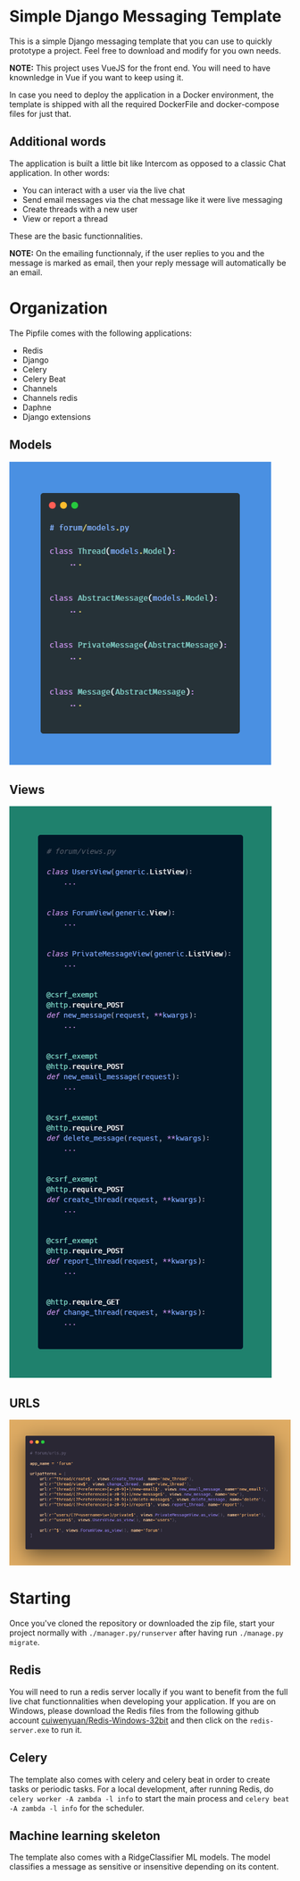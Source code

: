 # Simple Django Messaging Template

This is a simple Django messaging template that you can use to quickly prototype a project. Feel free to download and modify for you own needs.

__NOTE:__ This project uses VueJS for the front end. You will need to have knownledge in Vue if you want to keep using it.

In case you need to deploy the application in a Docker environment, the template is shipped with all the required DockerFile and docker-compose files for just that.

## Additional words

The application is built a little bit like Intercom as opposed to a classic Chat application. In other words:

* You can interact with a user via the live chat
* Send email messages via the chat message like it were live messaging
* Create threads with a new user
* View or report a thread

These are the basic functionnalities.

__NOTE:__ On the emailing functionnaly, if the user replies to you and the message is marked as email, then your reply message will automatically be an email.

# Organization

The Pipfile comes with the following applications:

* Redis
* Django
* Celery
* Celery Beat
* Channels
* Channels redis
* Daphne
* Django extensions

## Models

![Test Image 4](./assets/models1.png)

## Views

![Test Image 4](./assets/views.png)

## URLS

![Test Image 4](./assets/urls.png)


# Starting

Once you've cloned the repository or downloaded the zip file, start your project normally with `./manager.py/runserver` after having run `./manage.py migrate`.

## Redis

You will need to run a redis server locally if you want to benefit from the full live chat functionnalities when developing your application. If you are on Windows, please download the Redis files from the following github account [cuiwenyuan/Redis-Windows-32bit](https://github.com/cuiwenyuan/Redis-Windows-32bit) and then click on the `redis-server.exe` to run it.

## Celery

The template also comes with celery and celery beat in order to create tasks or periodic tasks. For a local development, after running Redis, do `celery worker -A zambda -l info` to start the main process and `celery beat -A zambda -l info` for the scheduler.


## Machine learning skeleton

The template also comes with a RidgeClassifier ML models. The model classifies a message as sensitive or insensitive depending on its content.
